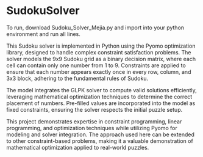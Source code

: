 # SudokuSolver
To run, download Sudoku_Solver_Mejia.py and import into your python environment and run all lines. 

This Sudoku solver is implemented in Python using the Pyomo optimization library, designed to handle complex constraint satisfaction problems. The solver models the 9x9 Sudoku grid as a binary decision matrix, where each cell can contain only one number from 1 to 9. Constraints are applied to ensure that each number appears exactly once in every row, column, and 3x3 block, adhering to the fundamental rules of Sudoku.

The model integrates the GLPK solver to compute valid solutions efficiently, leveraging mathematical optimization techniques to determine the correct placement of numbers. Pre-filled values are incorporated into the model as fixed constraints, ensuring the solver respects the initial puzzle setup.

This project demonstrates expertise in constraint programming, linear programming, and optimization techniques while utilizing Pyomo for modeling and solver integration. The approach used here can be extended to other constraint-based problems, making it a valuable demonstration of mathematical optimization applied to real-world puzzles.
